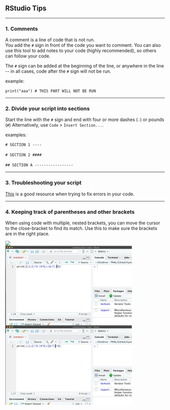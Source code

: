 ## RStudio Tips
----

### 1. Comments
A comment is a line of code that is not run.  
You add the `#` sign in front of the code you want to comment. 
You can also use this tool to add notes to your code (highly recommended), so others can follow your code.  


The `#` sign can be added at the beginning of the line, or anywhere in the line -- in all cases, code after the `#` sign will not be run.

example: 

```
print("aaa") # THIS PART WILL NOT BE RUN
```
----

### 2. Divide your script into sections
Start the line with the `#` sign and end with four or more dashes (`-`) or pounds (`#`)
Alternatively, use `Code` > `Insert Section...`.

examples:

```
# SECTION 1 ----

# SECTION 2 ####

## SECTION A -----------------

```
----

### 3. Troubleshooting your script
[This](https://twitter.com/effinbirds/status/934926651678486528) is a good resource when trying to fix errors in your code.

----

### 4. Keeping track of parentheses and other brackets
When using code with multiple, nested brackets, you can move the cursor to the close-bracket to find its match. Use this to make sure the brackets are in the right place.

<img align="left" heignt = "400" width = "400" src="/images/paren-1.png">

<img align="left" heignt = "400" width = "400" src="images/paren-2.png">

<img align="left" heignt = "400" width = "400" src="images/paren-3.png">
